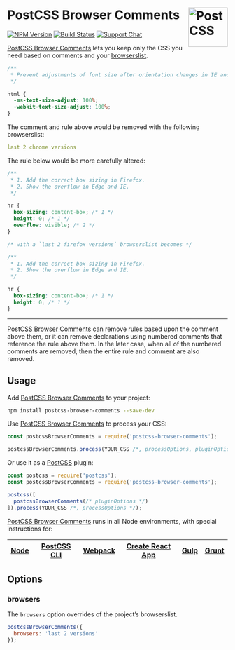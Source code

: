 # PostCSS Browser Comments [<img src="https://postcss.github.io/postcss/logo.svg" alt="PostCSS" width="90" height="90" align="right">][postcss]

[![NPM Version][npm-img]][npm-url]
[![Build Status][cli-img]][cli-url]
[![Support Chat][git-img]][git-url]

[PostCSS Browser Comments] lets you keep only the CSS you need based on
comments and your [browserslist].

```css
/**
 * Prevent adjustments of font size after orientation changes in IE and iOS.
 */

html {
  -ms-text-size-adjust: 100%;
  -webkit-text-size-adjust: 100%;
}
```

The comment and rule above would be removed with the following browserslist:

```yml
last 2 chrome versions
```

The rule below would be more carefully altered:

```css
/**
 * 1. Add the correct box sizing in Firefox.
 * 2. Show the overflow in Edge and IE.
 */

hr {
  box-sizing: content-box; /* 1 */
  height: 0; /* 1 */
  overflow: visible; /* 2 */
}

/* with a `last 2 firefox versions` browserslist becomes */

/**
 * 1. Add the correct box sizing in Firefox.
 * 2. Show the overflow in Edge and IE.
 */

hr {
  box-sizing: content-box; /* 1 */
  height: 0; /* 1 */
}
```

---

[PostCSS Browser Comments] can remove rules based upon the comment above them,
or it can remove declarations using numbered comments that reference the rule
above them. In the later case, when all of the numbered comments are removed,
then the entire rule and comment are also removed.

## Usage

Add [PostCSS Browser Comments] to your project:

```bash
npm install postcss-browser-comments --save-dev
```

Use [PostCSS Browser Comments] to process your CSS:

```js
const postcssBrowserComments = require('postcss-browser-comments');

postcssBrowserComments.process(YOUR_CSS /*, processOptions, pluginOptions */);
```

Or use it as a [PostCSS] plugin:

```js
const postcss = require('postcss');
const postcssBrowserComments = require('postcss-browser-comments');

postcss([
  postcssBrowserComments(/* pluginOptions */)
]).process(YOUR_CSS /*, processOptions */);
```

[PostCSS Browser Comments] runs in all Node environments, with special instructions for:

| [Node](INSTALL.md#node) | [PostCSS CLI](INSTALL.md#postcss-cli) | [Webpack](INSTALL.md#webpack) | [Create React App](INSTALL.md#create-react-app) | [Gulp](INSTALL.md#gulp) | [Grunt](INSTALL.md#grunt) |
| --- | --- | --- | --- | --- | --- |

## Options

### browsers

The `browsers` option overrides of the project’s browserslist.

```js
postcssBrowserComments({
  browsers: 'last 2 versions'
});
```

[cli-img]: https://img.shields.io/travis/csstools/postcss-browser-comments.svg
[cli-url]: https://travis-ci.org/csstools/postcss-browser-comments
[git-img]: https://img.shields.io/badge/support-chat-blue.svg
[git-url]: https://gitter.im/postcss/postcss
[npm-img]: https://img.shields.io/npm/v/postcss-browser-comments.svg
[npm-url]: https://www.npmjs.com/package/postcss-browser-comments

[browserslist]: https://github.com/browserslist/browserslist
[PostCSS]: https://github.com/postcss/postcss
[PostCSS Browser Comments]: https://github.com/csstools/postcss-browser-comments
